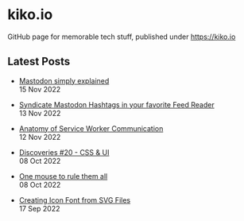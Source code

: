 # kiko.io

GitHub page for memorable tech stuff, published under https://kiko.io

## Latest Posts
<!-- BLOG-POST-LIST:START -->
 - [Mastodon simply explained](https://kiko.io/post/Mastodon-simply-explained/)   
 15 Nov 2022   

 - [Syndicate Mastodon Hashtags in your favorite Feed Reader](https://kiko.io/post/Syndicate-Mastodon-Hashtags-in-your-favorite-Feed-Reader/)   
 13 Nov 2022   

 - [Anatomy of Service Worker Communication](https://kiko.io/post/Anatomy-of-Service-Worker-Communication/)   
 12 Nov 2022   

 - [Discoveries #20 - CSS &amp; UI](https://kiko.io/post/Discoveries-20-CSS-UI/)   
 08 Oct 2022   

 - [One mouse to rule them all](https://kiko.io/post/One-mouse-to-rule-them-all/)   
 08 Oct 2022   

 - [Creating Icon Font from SVG Files](https://kiko.io/post/Creating-Icon-Font-from-SVG-Files/)   
 17 Sep 2022   
<!-- BLOG-POST-LIST:END -->

